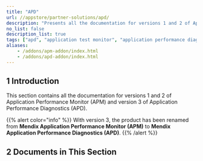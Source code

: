 ```yaml
---
title: "APD"
url: //appstore/partner-solutions/apd/
description: "Presents all the documentation for versions 1 and 2 of Application Performance Monitor (APM) and version 3 of Application Performance Diagnostics (APD)."
no_list: false
description_list: true
tags: ["apd", "application test monitor", "application performance diagnostics"]
aliases:
    - /addons/apm-addon/index.html
    - /addons/apd-addon/index.html
---
```


## 1 Introduction

This section contains all the documentation for versions 1 and 2 of Application Performance Monitor (APM) and version 3 of Application Performance Diagnostics (APD).

{{% alert color="info" %}}
With version 3, the product has been renamed from **Mendix Application Performance Monitor (APM)** to **Mendix Application Performance Diagnostics (APD)**.
{{% /alert %}}

## 2 Documents in This Section
